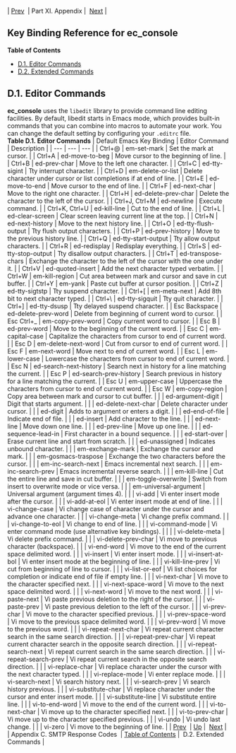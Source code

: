 | [Prev](smtp-response-codes)  | Part XI. Appendix |  [Next](libedit.extended) |
## Key Binding Reference for ec_console
**Table of Contents**

* [D.1\. Editor Commands](libedit#libedit.emacs.editor)
* [D.2\. Extended Commands](libedit.extended)

## D.1. Editor Commands
**ec_console** uses the `libedit` library to provide command line editing facilities. By default, libedit starts in Emacs mode, which provides built-in commands that you can combine into macros to automate your work. You can change the default setting by configuring your `.editrc` file.
<a name="emacs_and_editor_commands"></a>
**Table D.1. Editor Commands**
| Default Emacs Key Binding | Editor Command | Description |
| --- | --- | --- |
| Ctrl+@ | em-set-mark | Set the mark at cursor. |
| Ctrl+A | ed-move-to-beg | Move cursor to the beginning of line. |
| Ctrl+B | ed-prev-char | Move to the left one character. |
| Ctrl+C | ed-tty-sigint | Tty interrupt character. |
| Ctrl+D | em-delete-or-list | Delete character under cursor or list completions if at end of line. |
| Ctrl+E | ed-move-to-end | Move cursor to the end of line. |
| Ctrl+F | ed-next-char | Move to the right one character. |
| Ctrl+H | ed-delete-prev-char | Delete the character to the left of the cursor. |
| Ctrl+J, Ctrl+M | ed-newline | Execute command. |
| Ctrl+K, Ctrl+U | ed-kill-line | Cut to the end of line. |
| Ctrl+L | ed-clear-screen | Clear screen leaving current line at the top. |
| Ctrl+N | ed-next-history | Move to the next history line. |
| Ctrl+O | ed-tty-flush-output | Tty flush output characters. |
| Ctrl+P | ed-prev-history | Move to the previous history line. |
| Ctrl+Q | ed-tty-start-output | Tty allow output characters. |
| Ctrl+R | ed-redisplay | Redisplay everything. |
| Ctrl+S | ed-tty-stop-output | Tty disallow output characters. |
| Ctrl+T | ed-transpose-chars | Exchange the character to the left of the cursor with the one under it. |
| Ctrl+V | ed-quoted-insert | Add the next character typed verbatim. |
| Ctrl+W | em-kill-region | Cut area between mark and cursor and save in cut buffer. |
| Ctrl+Y | em-yank | Paste cut buffer at cursor position. |
| Ctrl+Z | ed-tty-sigtstp | Tty suspend character. |
| Ctrl+[ | em-meta-next | Add 8th bit to next character typed. |
| Ctrl+\ | ed-tty-sigquit | Tty quit character. |
| Ctrl+] | ed-tty-dsusp | Tty delayed suspend character. |
| Esc Backspace | ed-delete-prev-word | Delete from beginning of current word to cursor. |
| Esc Ctrl+_ | em-copy-prev-word | Copy current word to cursor. |
| Esc B | ed-prev-word | Move to the beginning of the current word. |
| Esc C | em-capital-case | Capitalize the characters from cursor to end of current word. |
| Esc D | em-delete-next-word | Cut from cursor to end of current word. |
| Esc F | em-next-word | Move next to end of current word. |
| Esc L | em-lower-case | Lowercase the characters from cursor to end of current word. |
| Esc N | ed-search-next-history | Search next in history for a line matching the current. |
| Esc P | ed-search-prev-history | Search previous in history for a line matching the current. |
| Esc U | em-upper-case | Uppercase the characters from cursor to end of current word. |
| Esc W | em-copy-region | Copy area between mark and cursor to cut buffer. |
|  | ed-argument-digit | Digit that starts argument. |
|  | ed-delete-next-char | Delete character under cursor. |
|  | ed-digit | Adds to argument or enters a digit. |
|  | ed-end-of-file | Indicate end of file. |
|  | ed-insert | Add character to the line. |
|  | ed-next-line | Move down one line. |
|  | ed-prev-line | Move up one line. |
|  | ed-sequence-lead-in | First character in a bound sequence. |
|  | ed-start-over | Erase current line and start from scratch. |
|  | ed-unassigned | Indicates unbound character. |
|  | em-exchange-mark | Exchange the cursor and mark. |
|  | em-gosmacs-traspose | Exchange the two characters before the cursor. |
|  | em-inc-search-next | Emacs incremental next search. |
|  | em-inc-search-prev | Emacs incremental reverse search. |
|  | em-kill-line | Cut the entire line and save in cut buffer. |
|  | em-toggle-overwrite | Switch from insert to overwrite mode or vice versa. |
|  | em-universal-argument | Universal argument (argument times 4). |
|  | vi-add | Vi enter insert mode after the cursor. |
|  | vi-add-at-eol | Vi enter insert mode at end of line. |
|  | vi-change-case | Vi change case of character under the cursor and advance one character. |
|  | vi-change-meta | Vi change prefix command. |
|  | vi-change-to-eol | Vi change to end of line. |
|  | vi-command-mode | Vi enter command mode (use alternative key bindings). |  |
|  | vi-delete-meta | Vi delete prefix command. |
|  | vi-delete-prev-char | Vi move to previous character (backspace). |
|  | vi-end-word | Vi move to the end of the current space delimited word. |
|  | vi-insert | Vi enter insert mode. |
|  | vi-insert-at-bol | Vi enter insert mode at the beginning of line. |
|  | vi-kill-line-prev | Vi cut from beginning of line to cursor. |
|  | vi-list-or-eof | Vi list choices for completion or indicate end of file if empty line. |
|  | vi-next-char | Vi move to the character specified next. |
|  | vi-next-space-word | Vi move to the next space delimited word. |
|  | vi-next-word | Vi move to the next word. |
|  | vi-paste-next | Vi paste previous deletion to the right of the cursor. |
|  | vi-paste-prev | Vi paste previous deletion to the left of the cursor. |
|  | vi-prev-char | Vi move to the character specified previous. |
|  | vi-prev-space-word | Vi move to the previous space delimited word. |
|  | vi-prev-word | Vi move to the previous word. |
|  | vi-repeat-next-char | Vi repeat current character search in the same search direction. |
|  | vi-repeat-prev-char | Vi repeat current character search in the opposite search direction. |
|  | vi-repeat-search-next | Vi repeat current search in the same search direction. |
|  | vi-repeat-search-prev | Vi repeat current search in the opposite search direction. |
|  | vi-replace-char | Vi replace character under the cursor with the next character typed. |
|  | vi-replace-mode | Vi enter replace mode. |
|  | vi-search-next | Vi search history next. |
|  | vi-search-prev | Vi search history previous. |
|  | vi-substitute-char | Vi replace character under the cursor and enter insert mode. |
|  | vi-substitute-line | Vi substitute entire line. |
|  | vi-to-end-word | Vi move to the end of the current word. |
|  | vi-to-next-char | Vi move up to the character specified next. |
|  | vi-to-prev-char | Vi move up to the character specified previous. |
|  | vi-undo | Vi undo last change. |
|  | vi-zero | Vi move to the beginning of line. |
| [Prev](smtp-response-codes)  | [Up](p.appendix) |  [Next](libedit.extended) |
| Appendix C. SMTP Response Codes  | [Table of Contents](index) |  D.2. Extended Commands |
